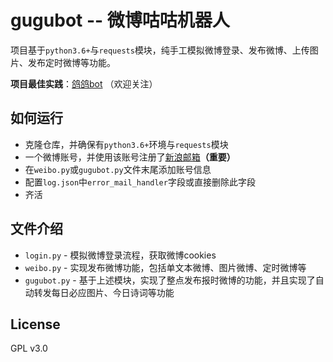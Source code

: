 # gugubot -- 微博咕咕机器人  


项目基于`python3.6+`与`requests`模块，纯手工模拟微博登录、发布微博、上传图片、发布定时微博等功能。  

**项目最佳实践**：[鸽鸽bot](https://weibo.com/u/6015545982)  （欢迎关注）

## 如何运行
 - 克隆仓库，并确保有`python3.6+`环境与`requests`模块
 - 一个微博账号，并使用该账号注册了[新浪邮箱](https://mail.sian.com.cn)**（重要）**
 - 在`weibo.py`或`gugubot.py`文件末尾添加账号信息
 - 配置`log.json`中`error_mail_handler`字段或直接删除此字段
 - 齐活

## 文件介绍
 - `login.py` - 模拟微博登录流程，获取微博cookies
 - `weibo.py` - 实现发布微博功能，包括单文本微博、图片微博、定时微博等
 - `gugubot.py` - 基于上述模块，实现了整点发布报时微博的功能，并且实现了自动转发每日必应图片、今日诗词等功能

## License
GPL v3.0
